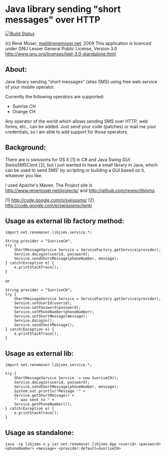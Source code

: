 Java library sending "short messages" over HTTP
===============================================

[![Build Status](https://secure.travis-ci.org/resmo/libjsms.png?branch=master)](http://travis-ci.org/resmo/libjsms)


(c) René Moser, <mail@renemoser.net>, 2009 
This application is licenced under GNU Lesser General Public License, Version 3.0
http://www.gnu.org/licenses/lgpl-3.0-standalone.html


About:
------

Java library sending "short messages" (alias SMS) using free web service of your 
mobile operator.

Currently the following operators are supported:

* Sunrise CH
* Orange CH

Any operator of the world which allows sending SMS over HTTP, web forms, etc., can 
be added. Just send your code (patches) or mail me your credentials, so I am able 
to add support for those operators.


Background:
-----------

There are is swisssms for OS X [1] in C# and Java Swing GUI SwissSMSCient [2], but I just 
wanted to have a small library in Java, which can be used to send SMS' by scripting or 
building a GUI based on it, whatever you like.

I used Apache's Maven. The Project site is http://www.renemoser.net/projects/ and 
http://github.com/resmo/libjsms.

[1] http://code.google.com/p/swisssms/
[2] http://code.google.com/p/swisssmsclient/ 


Usage as external lib factory method:
-------------------------------------

    import net.renemoser.libjsms.service.*;

    String provider = "SunriseCH";
    try {
        ShortMessageService Service = ServiceFactory.getService(provider);
        Service.doLogin(userid, password);
        Service.sendShortMessage(phoneNumber, message);
    } catch(Exception e) {
        e.printStackTrace();
    }

or
    
    String provider = "SunriseCH";
    try {
        ShortMessageService Service = ServiceFactory.getService(provider);
        Service.setUserId(userid);
        Service.setPassword(password);
        Service.setPhoneNumber(phoneNumber);
        Service.setShortMessage(message);
        Service.doLogin();
        Service.sendShortMessage();
    } catch(Exception e) {
        e.printStackTrace();
    }


Usage as external lib:
----------------------

    import net.renemoser.libjsms.service.*;

    try {
        ShortMessageService Service  = new SunriseCH();
        Service.doLogin(userid, password);
        Service.sendShortMessage(phoneNumber, message);
        System.out.println("Message '" + 
        Service.getShortMessage() +
        "' was sent to " + 
        Service.getPhoneNumber());
    } catch(Exception e) {
        e.printStackTrace();
    }


Usage as standalone:
--------------------

    java -cp libjsms-x.y.jar net.renemoser.libjsms.App <userid> <password> <phoneNumber> <message> <provider:default=SunriseCH> 
